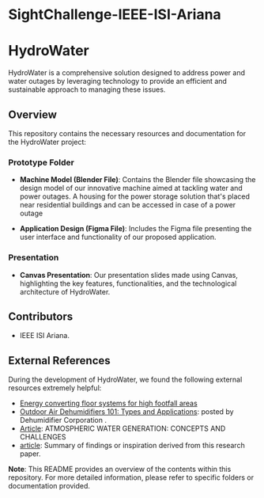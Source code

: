 # SightChallenge-IEEE-ISI-Ariana

# HydroWater

HydroWater is a comprehensive solution designed to address power and water outages by leveraging technology to provide an efficient and sustainable approach to managing these issues.

## Overview

This repository contains the necessary resources and documentation for the HydroWater project:

### Prototype Folder

- **Machine Model (Blender File)**: Contains the Blender file showcasing the design model of our innovative machine aimed at tackling water and power outages.
      A housing for the power storage solution that's placed near residential buildings and can be accessed in case of a power outage

- **Application Design (Figma File)**: Includes the Figma file presenting the user interface and functionality of our proposed application.

### Presentation

- **Canvas Presentation**: Our presentation slides made using Canvas, highlighting the key features, functionalities, and the technological architecture of HydroWater.


## Contributors

- IEEE ISI Ariana.

## External References

During the development of HydroWater, we found the following external resources extremely helpful:

- [Energy converting floor systems for high footfall areas]([link/to/article](https://www.innoenergy.com/discover-innovative-solutions/online-marketplace-for-energy-innovations/energy-floors/?fbclid=IwAR27fBBzoJ6IRqQa0y9b5Zc03aUStw1yfw-fRwJI66IN4DYw_5HI4LzJiJY))
- [Outdoor Air Dehumidifiers 101: Types and Applications]([link/to/paper](https://www.dehumidifiercorp.com/blog/outdoor-air-dehumidifier-applications/?fbclid=IwAR30wBcLxQQreboxL1m3CwVbdSdQYJkKN2N46Nr_W9E6rr9PARpQW2OuKrg)): posted by Dehumidifier Corporation .
- [Article]([link/to/paper](https://www.thermopedia.com/content/10265/?fbclid=IwAR03jCHoD8lBekiT8o73wI9Cc6skE0Q2CKxvEBVvJK493E8qLetHh4UF-ZQ)): ATMOSPHERIC WATER GENERATION: CONCEPTS AND CHALLENGES
- [article](link/to/paper): Summary of findings or inspiration derived from this research paper.


**Note**: This README provides an overview of the contents within this repository. For more detailed information, please refer to specific folders or documentation provided.
